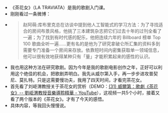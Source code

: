 - 《茶花女》（LA TRAVIATA）是我的歌剧入门课。
- 刚刚看过一条微博：
- >  赵阿萌:库布里克总在访谈中提到他人工智能式的学习方法：为了寻找适合的房间布景风格，他挑了三本建筑杂志把它们过去十年的过刊全看了一遍；为了找到有时代感的配乐，他把连续六年的 Billboard 榜单 Top 100 歌曲全听一遍……更有名的是他为了研究拿破仑所汇集的资料多到需要专门准备一个房间来存放。依靠短时间内密集获取单一领域信息，他可以很有效地获得某种只有「量」才能积累起来的感性的认识。
- 我也用这种方法在研究歌剧。因为今年是我的歌剧电影创作之年，正好可以利用这个绝佳的机会，把歌剧弄明白。我先从威尔第入手，再一步步进攻普契尼、莫扎特。只是这需要慢功夫，我用了四天时间，才看完茶花女。
- 首先看了刘岠渭教授关于茶花女的赏析（DEMO：[(31) 威爾第：歌劇《茶花女》-- 劉岠渭教授音樂導聆精華 - YouTube](https://www.youtube.com/watch?v=S1K2AVYU2Hs&t=562s)），这视频一共5个小时，接着又看了两个版本的《茶花女》。才有了今天的感悟。
- 具体内容，等我回头慢慢说。
